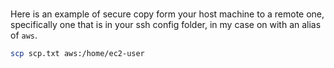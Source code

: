 # 

Here is an example of secure copy form your host machine to a remote one, specifically one that is in your ssh config folder, in my case on with an alias of `aws`.

```bash
scp scp.txt aws:/home/ec2-user 
```
